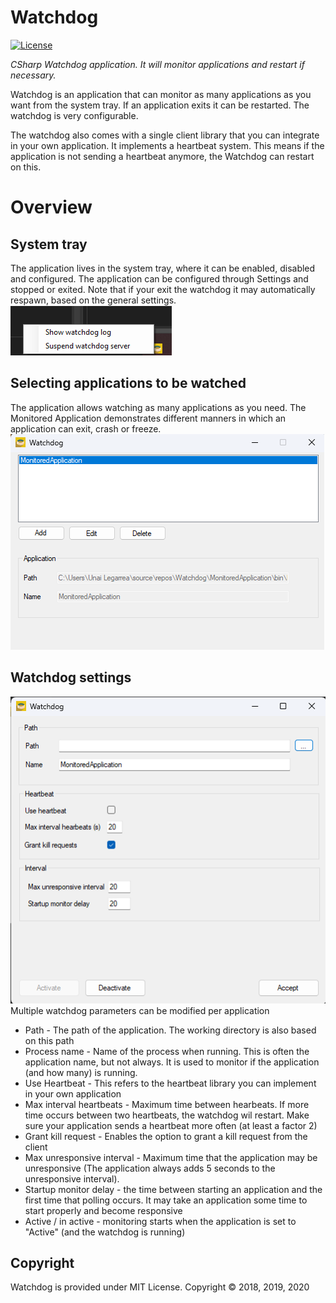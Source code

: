 Watchdog
====================
[![License](https://img.shields.io/badge/license-MIT%20License-blue.svg)](http://doge.mit-license.org)

*CSharp Watchdog application. It will monitor applications and restart if necessary.*

Watchdog is an application that can monitor as many applications as you want from the system tray. If an application exits it can be restarted. The watchdog is very configurable.

The watchdog also comes with a single client library that you can integrate in your own application. It implements a heartbeat system. This means if the application is not sending a heartbeat anymore, the Watchdog can restart on this.

# Overview
## System tray
The application lives in the system tray, where it can be enabled, disabled and configured. The application can be configured through Settings and stopped or exited. Note that if your exit the watchdog it may automatically respawn, based on the general settings.  
![Watchdog in system tray](/Screenshots/TaskbarMenu.png)

## Selecting applications to be watched
The application allows watching as many applications as you need.
The Monitored Application demonstrates different manners in which an application can exit, crash or freeze.   
![Watchdog application selection](/Screenshots/ConfigurationForm.png)

## Watchdog settings 
![Watchdog application settings](/Screenshots/ApplicationSettingsMenu.png)  
Multiple watchdog parameters can be modified per application  
* Path         - The path of the application. The working directory is also based on this path
* Process name - Name of the process when running. This is often the application name, but not always. It is used to monitor if the application (and how many) is running. 
* Use Heartbeat  - This refers to the heartbeat library you can implement in your own application
* Max interval heartbeats - Maximum time between hearbeats. If more time occurs between two heartbeats, the watchdog wil restart. Make sure your application sends a heartbeat more often (at least a factor 2)
* Grant kill request - Enables the option to grant a kill request from the client
* Max unresponsive interval - Maximum time that the application may be unresponsive (The application always adds 5 seconds to the unresponsive interval).
* Startup monitor delay - the time between starting an application and the first time that polling occurs. It may take an application some time to start properly and become responsive
* Active / in active - monitoring starts when the application is set to "Active" (and the watchdog is running)

## Copyright

Watchdog is provided under MIT License.  Copyright © 2018, 2019, 2020
